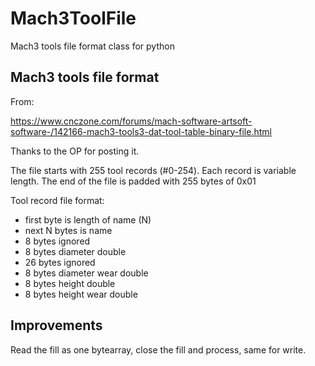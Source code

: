 # Mach3ToolFile
Mach3 tools file format class for python

## Mach3 tools file format
From:

https://www.cnczone.com/forums/mach-software-artsoft-software-/142166-mach3-tools3-dat-tool-table-binary-file.html

Thanks to the OP for posting it.

The file starts with 255 tool records (#0-254).
Each record is variable length. 
The end of the file is padded with 255 bytes of 0x01

Tool record file format:
- first byte is length of name (N)
- next N bytes is name
- 8 bytes ignored
- 8 bytes diameter double
- 26 bytes ignored
- 8 bytes diameter wear double
- 8 bytes height double
- 8 bytes height wear double

## Improvements
Read the fill as one bytearray, close the fill and process, same for write.

